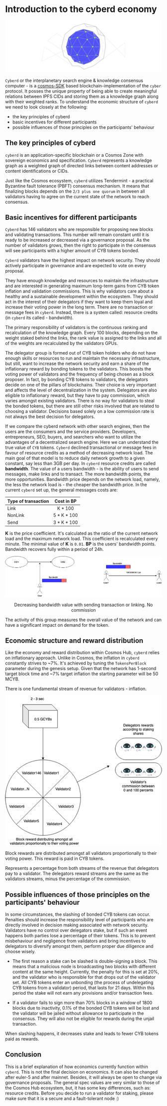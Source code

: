 # Introduction to the cyberd economy

![cyberd](cyberd.png)

`Cyberd` or the interplanetary search engine & knowledge consensus computer - is a [cosmos-SDK](https://github.com/cosmos/cosmos-sdk) based blockchain-implementation of the `cyber` protocol. It posses the unique property of being able to create meaningful relations between IPFS CIDs and storing them as a knowledge graph along with their weighted ranks. To understand the economic structure of `cyberd` we need to look closely at the following:
- the key principles of cyberd
- basic incentives for different participants
- possible influences of those principles on the participants' behaviour

## The key principles of cyberd

`cyberd` is an application-specific blockchain or a Cosmos Zone with sovereign economics and specification. `Cyberd` represents a knowledge graph as a weighted graph of directed links between content addresses or content identifications or CIDs.

Just like the Cosmos ecosystem, `cyberd` utilizes Tendermint - a practical Byzantine fault tolerance (PBFT) consensus mechanism. It means that finalizing blocks depends on the `2/3 plus one quorum` in between all validators having to agree on the current state of the network to reach consensus.

## Basic incentives for different participants

`Cyberd` has 146 validators who are responsible for proposing new blocks and validating transactions. This number will remain constant until it is ready to be increased or decreased via a governance proposal. As the number of validators grows, then the right to participate in the consensus will see participants with a higher amount of CYB tokens bonded.

`Cyberd` validators have the highest impact on network security. They should actively participate in governance and are expected to vote on every proposal.

They have enough knowledge and resources to maintain the infrastructure and are interested in generating maximum long-term gains from CYB token inflation and validation commissions. This is why validators care about a healthy and a sustainable development within the ecosystem. They should act in the interest of their delegators if they want to keep them loyal and increase their voting power in the long term. There are no transaction or message fees in `cyberd`. Instead, there is a system called: resource credits (in `cyberd` its called - bandwidth).

The primary responsibility of validators is the continuous ranking and recalculation of the knowledge graph. Every 100 blocks, depending on the weight staked behind the links, the rank value is assigned to the links and all of the weights are recalculated by the validators GPUs.

The delegator group is formed out of CYB token holders who do not have enough skills or resources to run and maintain the necessary infrastructure, but still, want to increase the network security and earn a share of the inflationary reward by bonding tokens to the validators. This boosts the voting power of validators and the frequency of being chosen as a block proposer. In fact, by bonding CYB tokens to validators, the delegators decide on one of the pillars of blockchains. Their choice is very important and affects the level of decentralization in the system. Delegators are also eligible to inflationary reward, but they have to pay commission, which varies amongst existing validators. There is no way for validators to steal the bonded tokens, but there are still other risks involved that are related to choosing a validator. Decisions based solely on a low commission rate is not always the best decision for delegators.

If we compare the cyberd network with other search engines, then the users are the consumers and the service providers. Developers, entrepreneurs, SEO, buyers, and searchers who want to utilize the advantages of a decentralized search engine. Here we can understand the true value of `CYB` tokens. `Cyberd` declined transactional or message fees in favour of resource credits as a method of decreasing network load. The main goal of that model is to reduce daily network growth to a given constant, say less than 3GB per day. In `cyberd` resource credits are called **bandwidth**. The value of a users bandwidth - is the ability of users to send messages, make links and to transact. The more bandwidth points, the more opportunities. Bandwidth price depends on the network load, namely, the less the network load is - the cheaper the bandwidth price. In the current `cyberd` set up, the general messages costs are:

| Type of transaction | Cost in BP |
| ------------- |:-------------:|
| Link|  K * 100 |
| NonLink | 5 \* K * 100 |
| Send | 3 \* K * 100 |

**K** is the price coefficient. It's calculated as the ratio of the current network load and the maximum network load. This coefficient is recalculated every minute. The minimal value of **K** is `0.01`. **BP** is the users' bandwidth points. Bandwidth recovers fully within a period of 24h.

![bandwidth](Bandwidth.png)
<p align="center">Decreasing bandwidth value with sending transaction or linking. No commission</p>

The activity of this group measures the overall value of the network and can have a significant impact on demand for the token.

## Economic structure and reward distribution

Like the economy and reward distribution within Cosmos Hub, `cyberd` relies on inflationary approach. Unlike in Cosmos, the inflation in `cyberd` constantly strives to ~7%. It's achieved by tuning the `TokensPerBlock` parameter during the genesis setup. Given that the network has 1-second target block time and ~7% target inflation the starting parameter will be 50 MCYB.

There is one fundamental stream of revenue for validators - inflation.

![rewards distribution](distr.png)

Block rewards are distributed amongst all validators proportionally to their voting power. This reward is paid in CYB tokens.

Represents a percentage from both streams of the revenue that delegators pay to a validator. The delegators reward streams are the same as the validators streams, minus the percentage of the commission.

## Possible influences of those principles on the participants' behaviour

In some circumstances, the slashing of bonded CYB tokens can occur. Penalties should increase the responsibility level of participants who are directly involved in decision making associated with network security. Validators have no control over delegators stake, but if such an event happens both parties lose a percentage of their tokens. This is to prevent misbehaviour and negligence from validators and bring incentives to delegators to diversify amongst them, perform proper due diligence and choose wisely.

- The first reason a stake can be slashed is double-signing a block. This means that a malicious node is broadcasting two blocks with different content at the same height. Currently, the penalty for this is set at 20%, and the validator who is responsible for that drops out of the validator set. All CYB tokens enter an unbonding (the process of undelegating CYB tokens from a validator) period, that lasts for 21 days. Within this period the stake will not earn any provisions and/or transaction fees.

- If a validator fails to sign more than 70% blocks in a window of 1800 blocks due to inactivity, 0.1% of the bonded CYB tokens will be lost and the validator will be jailed without allowance to participate in the consensus. They will also not be eligible for rewards during the unjail transaction.

When slashing happens, it decreases stake and leads to fewer CYB tokens paid as rewards.

## Conclusion

This is a brief explanation of how economics currently function within `cyberd`. This is not the final decision on economics. It can also be changed after euler-5 and after mainnet. Besides, it will always be open to change via governance proposals. The general spec values are very similar to those of the Cosmos Hub ecosystem, but, it has some key differences, such as: resource credits. Before you decide to run a validator for staking, please make sure that it is a secure and a fault-tolerant node :)
